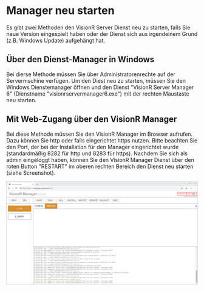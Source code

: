 <!-- TITLE: VisionR Manager neu starten -->
<!-- SUBTITLE: Neu starten des VisionR Server Dienstes über den Manager -->

# Manager neu starten
Es gibt zwei Methoden den VisionR Server Dienst neu zu starten, falls Sie neue Version eingespielt haben oder der Dienst sich aus irgendeinem Grund (z.B. Windows Update) aufgehängt hat.
## Über den Dienst-Manager in Windows
Bei dierse Methode müssen Sie über Administratorenrechte auf der Servermschine verfügen. Um den Diest neu zu starten, müssen Sie den Windows Dienstemanager öffnen und den Dienst "VisionR Server Manager 6" (Dienstname "visionrservermanager6.exe") mit der rechten Maustaste neu starten.
## Mit Web-Zugang über den VisionR Manager
Bei diese Methode müssen Sie den VisionR Manager im Browser aufrufen. Dazu können Sie http oder falls eingerichtet https nutzen. Bitte beachten Sie den Port, der bei der Installation für den Manager eingerichtet wurde (standardmäßig 8282 für http und 8283 für https).
Nachdem Sie sich als admin eingeloggt haben, können Sie den VisionR Manager Dienst über den roten Button "RESTART" im oberen rechten Bereich den Dienst neu starten (siehe Screenshot).

![Manager Restart](/uploads/manager/manager-restart.jpg "Manager Restart")